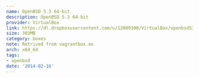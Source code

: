 ```yaml
---
name: OpenBSD 5.3 64-bit
description: OpenBSD 5.3 64-bit
provider: VirtualBox
link: https://dl.dropboxusercontent.com/u/12089300/VirtualBox/openbsd53_amd64.box
size: 303MB
category: boxes
note: Retrived from vagrantbox.es
arch: x64_64
tags:
- openbsd
date: '2014-02-16'
---
```

